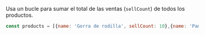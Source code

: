 Usa un bucle para sumar el total de las ventas (`sellCount`) de todos los productos.
```js
const products = [{name: 'Gorra de rodilla', sellCount: 10},{name: 'Pantalón de pana', sellCount: 302},{name: 'Reloj de papel albal', sellCount: 23},{name: 'Inpar de zapatos', sellCount: 6}];
```